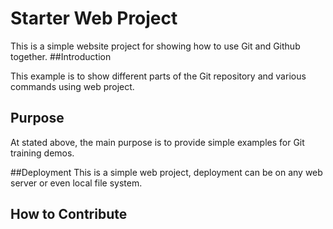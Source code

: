 # Starter Web Project

This is a simple website  project for showing how to use Git and Github together.
##Introduction

This example is to show different parts of the Git repository and various commands using web project. 
## Purpose
At stated above, the main purpose is to provide simple examples for Git training demos.

##Deployment
This is a simple web project, deployment can be on any web server or even local file system.
## How to Contribute